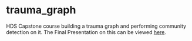 # trauma_graph
HDS Capstone course building a trauma graph and performing community detection on it. The Final Presentation on this can be viewed [here](https://docs.google.com/presentation/d/1XHQvVKPRtAaEv9hZzV99F3AF9INfdcChY30Dhed60p0/edit?usp=sharing).
